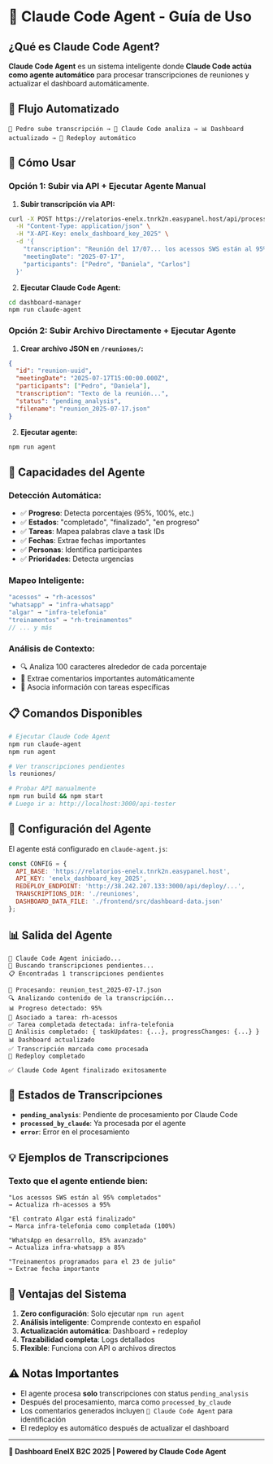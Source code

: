 # 🤖 Claude Code Agent - Guía de Uso

## ¿Qué es Claude Code Agent?

**Claude Code Agent** es un sistema inteligente donde **Claude Code actúa como agente automático** para procesar transcripciones de reuniones y actualizar el dashboard automáticamente.

## 🎯 Flujo Automatizado

```
📝 Pedro sube transcripción → 🤖 Claude Code analiza → 📊 Dashboard actualizado → 🚀 Redeploy automático
```

## 🚀 Cómo Usar

### Opción 1: Subir via API + Ejecutar Agente Manual

1. **Subir transcripción via API:**
```bash
curl -X POST https://relatorios-enelx.tnrk2n.easypanel.host/api/process-transcription \
  -H "Content-Type: application/json" \
  -H "X-API-Key: enelx_dashboard_key_2025" \
  -d '{
    "transcription": "Reunión del 17/07... los acessos SWS están al 95%...",
    "meetingDate": "2025-07-17",
    "participants": ["Pedro", "Daniela", "Carlos"]
  }'
```

2. **Ejecutar Claude Code Agent:**
```bash
cd dashboard-manager
npm run claude-agent
```

### Opción 2: Subir Archivo Directamente + Ejecutar Agente

1. **Crear archivo JSON en `/reuniones/`:**
```json
{
  "id": "reunion-uuid",
  "meetingDate": "2025-07-17T15:00:00.000Z",
  "participants": ["Pedro", "Daniela"],
  "transcription": "Texto de la reunión...",
  "status": "pending_analysis",
  "filename": "reunion_2025-07-17.json"
}
```

2. **Ejecutar agente:**
```bash
npm run agent
```

## 🧠 Capacidades del Agente

### Detección Automática:
- ✅ **Progreso**: Detecta porcentajes (95%, 100%, etc.)
- ✅ **Estados**: "completado", "finalizado", "en progreso"
- ✅ **Tareas**: Mapea palabras clave a task IDs
- ✅ **Fechas**: Extrae fechas importantes
- ✅ **Personas**: Identifica participantes
- ✅ **Prioridades**: Detecta urgencias

### Mapeo Inteligente:
```javascript
"acessos" → "rh-acessos"
"whatsapp" → "infra-whatsapp"  
"algar" → "infra-telefonia"
"treinamentos" → "rh-treinamentos"
// ... y más
```

### Análisis de Contexto:
- 🔍 Analiza 100 caracteres alrededor de cada porcentaje
- 📝 Extrae comentarios importantes automáticamente
- 🎯 Asocia información con tareas específicas

## 📋 Comandos Disponibles

```bash
# Ejecutar Claude Code Agent
npm run claude-agent
npm run agent

# Ver transcripciones pendientes
ls reuniones/

# Probar API manualmente
npm run build && npm start
# Luego ir a: http://localhost:3000/api-tester
```

## 🔧 Configuración del Agente

El agente está configurado en `claude-agent.js`:

```javascript
const CONFIG = {
  API_BASE: 'https://relatorios-enelx.tnrk2n.easypanel.host',
  API_KEY: 'enelx_dashboard_key_2025',
  REDEPLOY_ENDPOINT: 'http://38.242.207.133:3000/api/deploy/...',
  TRANSCRIPTIONS_DIR: './reuniones',
  DASHBOARD_DATA_FILE: './frontend/src/dashboard-data.json'
};
```

## 📊 Salida del Agente

```
🤖 Claude Code Agent iniciado...
📝 Buscando transcripciones pendientes...
📋 Encontradas 1 transcripciones pendientes

🔄 Procesando: reunion_test_2025-07-17.json
🔍 Analizando contenido de la transcripción...
📊 Progreso detectado: 95%
🎯 Asociado a tarea: rh-acessos
✅ Tarea completada detectada: infra-telefonia
🧠 Análisis completado: { taskUpdates: {...}, progressChanges: {...} }
📊 Dashboard actualizado
✅ Transcripción marcada como procesada
🚀 Redeploy completado

✅ Claude Code Agent finalizado exitosamente
```

## 🎯 Estados de Transcripciones

- **`pending_analysis`**: Pendiente de procesamiento por Claude Code
- **`processed_by_claude`**: Ya procesada por el agente
- **`error`**: Error en el procesamiento

## 💡 Ejemplos de Transcripciones

### Texto que el agente entiende bien:
```
"Los acessos SWS están al 95% completados"
→ Actualiza rh-acessos a 95%

"El contrato Algar está finalizado"  
→ Marca infra-telefonia como completada (100%)

"WhatsApp en desarrollo, 85% avanzado"
→ Actualiza infra-whatsapp a 85%

"Treinamentos programados para el 23 de julio"
→ Extrae fecha importante
```

## 🚀 Ventajas del Sistema

1. **Zero configuración**: Solo ejecutar `npm run agent`
2. **Análisis inteligente**: Comprende contexto en español
3. **Actualización automática**: Dashboard + redeploy
4. **Trazabilidad completa**: Logs detallados
5. **Flexible**: Funciona con API o archivos directos

## ⚠️ Notas Importantes

- El agente procesa **solo** transcripciones con status `pending_analysis`
- Después del procesamiento, marca como `processed_by_claude`
- Los comentarios generados incluyen `🤖 Claude Code Agent` para identificación
- El redeploy es automático después de actualizar el dashboard

---

**🎯 Dashboard EnelX B2C 2025 | Powered by Claude Code Agent**